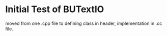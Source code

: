 # Initial Test of BUTextIO

moved from one .cpp file to defining class in header, implementation in .cc file.